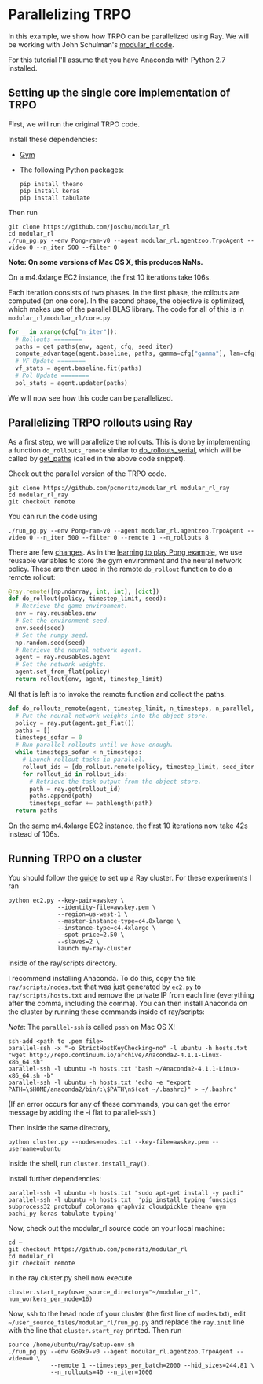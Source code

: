 # Parallelizing TRPO

In this example, we show how TRPO can be parallelized using Ray. We will be
working with John Schulman's
[modular_rl code](https://github.com/joschu/modular_rl).

For this tutorial I'll assume that you have Anaconda with Python 2.7 installed.

## Setting up the single core implementation of TRPO

First, we will run the original TRPO code.

Install these dependencies:

- [Gym](https://gym.openai.com/)
- The following Python packages:

    ```
    pip install theano
    pip install keras
    pip install tabulate
    ```

Then run
```
git clone https://github.com/joschu/modular_rl
cd modular_rl
./run_pg.py --env Pong-ram-v0 --agent modular_rl.agentzoo.TrpoAgent --video 0 --n_iter 500 --filter 0
```

**Note: On some versions of Mac OS X, this produces NaNs.**

On a m4.4xlarge EC2 instance, the first 10 iterations take 106s.


Each iteration consists of two phases. In the first phase, the rollouts are
computed (on one core). In the second phase, the objective is optimized, which
makes use of the parallel BLAS library. The code for all of this is in
`modular_rl/modular_rl/core.py`.

```python
for _ in xrange(cfg["n_iter"]):
  # Rollouts ========
  paths = get_paths(env, agent, cfg, seed_iter)
  compute_advantage(agent.baseline, paths, gamma=cfg["gamma"], lam=cfg["lam"])
  # VF Update ========
  vf_stats = agent.baseline.fit(paths)
  # Pol Update ========
  pol_stats = agent.updater(paths)
```

We will now see how this code can be parallelized.

## Parallelizing TRPO rollouts using Ray

As a first step, we will parallelize the rollouts. This is done by implementing
a function `do_rollouts_remote` similar to
[do_rollouts_serial](https://github.com/joschu/modular_rl/blob/46a6f9a0d363a7bc1c7325ff17e2eb684612a388/modular_rl/core.py#L137),
which will be called by
[get_paths](https://github.com/joschu/modular_rl/blob/46a6f9a0d363a7bc1c7325ff17e2eb684612a388/modular_rl/core.py#L102)
(called in the above code snippet).

Check out the parallel version of the TRPO code.

```
git clone https://github.com/pcmoritz/modular_rl modular_rl_ray
cd modular_rl_ray
git checkout remote
```

You can run the code using
```
./run_pg.py --env Pong-ram-v0 --agent modular_rl.agentzoo.TrpoAgent --video 0 --n_iter 500 --filter 0 --remote 1 --n_rollouts 8
```

There are few [changes](https://github.com/joschu/modular_rl/compare/master...pcmoritz:23d3ebc).
As in the [learning to play Pong example](https://github.com/amplab/ray/tree/master/examples/rl_pong),
we use reusable variables to store the gym environment and the neural network policy. These are
then used in the remote `do_rollout` function to do a remote rollout:

```python
@ray.remote([np.ndarray, int, int], [dict])
def do_rollout(policy, timestep_limit, seed):
  # Retrieve the game environment.
  env = ray.reusables.env
  # Set the environment seed.
  env.seed(seed)
  # Set the numpy seed.
  np.random.seed(seed)
  # Retrieve the neural network agent.
  agent = ray.reusables.agent
  # Set the network weights.
  agent.set_from_flat(policy)
  return rollout(env, agent, timestep_limit)
```

All that is left is to invoke the remote function and collect the paths.

```python
def do_rollouts_remote(agent, timestep_limit, n_timesteps, n_parallel, seed_iter):
  # Put the neural network weights into the object store.
  policy = ray.put(agent.get_flat())
  paths = []
  timesteps_sofar = 0
  # Run parallel rollouts until we have enough.
  while timesteps_sofar < n_timesteps:
    # Launch rollout tasks in parallel.
    rollout_ids = [do_rollout.remote(policy, timestep_limit, seed_iter.next()) for i in range(n_parallel)]
    for rollout_id in rollout_ids:
      # Retrieve the task output from the object store.
      path = ray.get(rollout_id)
      paths.append(path)
      timesteps_sofar += pathlength(path)
  return paths
```

On the same m4.4xlarge EC2 instance, the first 10 iterations now take 42s instead of
106s.

## Running TRPO on a cluster

You should follow the
[guide](https://github.com/amplab/ray/blob/master/doc/using-ray-on-a-cluster.md)
to set up a Ray cluster. For these experiments I ran


```
python ec2.py --key-pair=awskey \
              --identity-file=awskey.pem \
              --region=us-west-1 \
              --master-instance-type=c4.8xlarge \
              --instance-type=c4.4xlarge \
              --spot-price=2.50 \
              --slaves=2 \
              launch my-ray-cluster
```

inside of the ray/scripts directory.

I recommend installing Anaconda. To do this, copy the file
`ray/scripts/nodes.txt` that was just generated by `ec2.py` to
`ray/scripts/hosts.txt` and remove the private IP from each line (everything
after the comma, including the comma). You can then install Anaconda on the
cluster by running these commands inside of ray/scripts:

*Note*: The `parallel-ssh` is called `pssh` on Mac OS X!

```
ssh-add <path to .pem file>
parallel-ssh -x "-o StrictHostKeyChecking=no" -l ubuntu -h hosts.txt "wget http://repo.continuum.io/archive/Anaconda2-4.1.1-Linux-x86_64.sh"
parallel-ssh -l ubuntu -h hosts.txt "bash ~/Anaconda2-4.1.1-Linux-x86_64.sh -b"
parallel-ssh -l ubuntu -h hosts.txt 'echo -e "export PATH=\$HOME/anaconda2/bin/:\$PATH\n$(cat ~/.bashrc)" > ~/.bashrc'
```

(If an error occurs for any of these commands, you can get the error message by
adding the -i flat to parallel-ssh.)


Then inside the same directory,

```
python cluster.py --nodes=nodes.txt --key-file=awskey.pem --username=ubuntu
```

Inside the shell, run `cluster.install_ray()`.

Install further dependencies:

```
parallel-ssh -l ubuntu -h hosts.txt "sudo apt-get install -y pachi"
parallel-ssh -l ubuntu -h hosts.txt  'pip install typing funcsigs subprocess32 protobuf colorama graphviz cloudpickle theano gym pachi_py keras tabulate typing'
```

Now, check out the modular_rl source code on your local machine:

```
cd ~
git checkout https://github.com/pcmoritz/modular_rl
cd modular_rl
git checkout remote
```

In the ray cluster.py shell now execute

```
cluster.start_ray(user_source_directory="~/modular_rl", num_workers_per_node=16)
```

Now, ssh to the head node of your cluster (the first line of nodes.txt), edit
`~/user_source_files/modular_rl/run_pg.py` and replace the `ray.init` line
with the line that `cluster.start_ray` printed. Then run

```
source /home/ubuntu/ray/setup-env.sh
./run_pg.py --env Go9x9-v0 --agent modular_rl.agentzoo.TrpoAgent --video=0 \
            --remote 1 --timesteps_per_batch=2000 --hid_sizes=244,81 \
            --n_rollouts=40 --n_iter=1000
```
